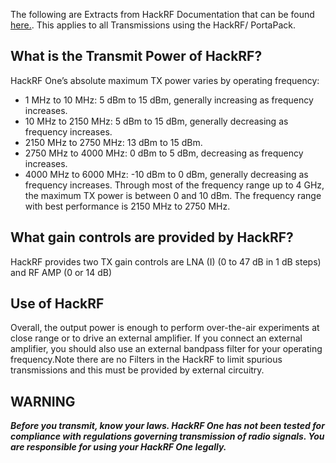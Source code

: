 The following are Extracts from HackRF Documentation that can be found [here.](https://hackrf.readthedocs.io/en/latest/). This applies to all Transmissions using  the HackRF/ PortaPack.


## What is the Transmit Power of HackRF?
HackRF One’s absolute maximum TX power varies by operating frequency:
* 1 MHz to 10 MHz: 5 dBm to 15 dBm, generally increasing as frequency increases.
* 10 MHz to 2150 MHz: 5 dBm to 15 dBm, generally decreasing as frequency increases.
* 2150 MHz to 2750 MHz: 13 dBm to 15 dBm.
* 2750 MHz to 4000 MHz: 0 dBm to 5 dBm, decreasing as frequency increases.
* 4000 MHz to 6000 MHz: -10 dBm to 0 dBm, generally decreasing as frequency increases.
Through most of the frequency range up to 4 GHz, the maximum TX power is between 0 and 10 dBm. The frequency range with best performance is 2150 MHz to 2750 MHz.

## What gain controls are provided by HackRF?
HackRF  provides two TX gain controls are  LNA (I)  (0 to 47 dB in 1 dB steps) and RF AMP (0 or 14 dB)

## Use of HackRF 
Overall, the output power is enough to perform over-the-air experiments at close range or to drive an external amplifier. If you connect an external amplifier, you should also use an external bandpass filter for your operating frequency.Note there are no Filters in the HackRF to limit spurious transmissions  and this must be provided by external circuitry.

## WARNING
**_Before you transmit, know your laws. HackRF One has not been tested for compliance with regulations governing transmission of radio signals. You are responsible for using your HackRF One legally._**

